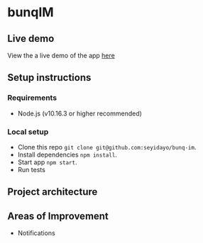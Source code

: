 # bunqIM

## Live demo

View the a live demo of the app [here](https://bunq-im.netlify.app)

## Setup instructions

### Requirements

- Node.js (v10.16.3 or higher recommended)

### Local setup

- Clone this repo `git clone git@github.com:seyidayo/bunq-im`.
- Install dependencies `npm install`.
- Start app `npm start`.
- Run tests

## Project architecture

## Areas of Improvement

- Notifications
